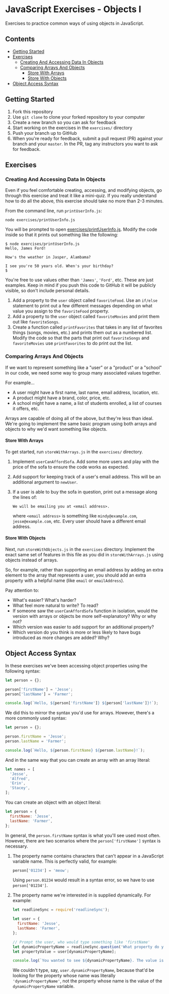# JavaScript Exercises - Objects I

Exercises to practice common ways of using objects in JavaScript.

## Contents <!-- omit in toc -->

- [Getting Started](#getting-started)
- [Exercises](#exercises)
  - [Creating And Accessing Data In Objects](#creating-and-accessing-data-in-objects)
  - [Comparing Arrays And Objects](#comparing-arrays-and-objects)
    - [Store With Arrays](#store-with-arrays)
    - [Store With Objects](#store-with-objects)
- [Object Access Syntax](#object-access-syntax)

## Getting Started

1. Fork this repository
1. Use `git clone` to clone your forked repository to your computer
1. Create a new branch so you can ask for feedback
1. Start working on the exercises in the `exercises/` directory
1. Push your branch up to GitHub
1. When you're ready for feedback, submit a pull request (PR) against your branch and your `master`. In the PR, tag any instructors you want to ask for feedback.

## Exercises

### Creating And Accessing Data In Objects

Even if you feel comfortable creating, accessing, and modifying objects, go through this exercise and treat it like a mini-quiz. If you really understand how to do all the above, this exercise should take no more than 2-3 minutes.

From the command line, run `printUserInfo.js`:

```console
node exercises/printUserInfo.js
```

You will be prompted to open [exercises/printUserInfo.js](exercises/printUserInfo.js). Modify the code inside so that it prints out something like the following:

```console
$ node exercises/printUserInfo.js
Hello, James Ford!

How's the weather in Jasper, Alambama?

I see you're 50 years old. When's your birthday?
$
```

You're free to use values other than `'James'`, `'Ford'`, etc. These are just examples. Keep in mind if you push this code to GitHub it will be publicly visible, so don't include personal details.

1. Add a property to the `user` object called `favoriteFood`. Use an `if/else` statement to print out a few different messages depending on what value you assign to the `favoriteFood` property.
1. Add a property to the `user` object called `favoriteMovies` and print them out like `favoriteSongs`.
1. Create a function called `printFavorites` that takes in any list of favorites things (songs, movies, etc.) and prints them out as a numbered list. Modify the code so that the parts that print out `favoriteSongs` and `favoriteMovies` use `printFavorites` to do print out the list.

### Comparing Arrays And Objects

If we want to represent something like a "user" or a "product" or a "school" in our code, we need some way to group many associated values together.

For example...

- A user might have a first name, last name, email address, location, etc.
- A product might have a brand, color, price, etc.
- A school might have a name, a list of students enrolled, a list of courses it offers, etc.

Arrays are capable of doing all of the above, but they're less than ideal. We're going to implement the same basic program using both arrays and objects to why we'd want something like objects.

#### Store With Arrays

To get started, run `storeWithArrays.js` in the `exercises/` directory.

1. Implement `userCanAffordSofa`. Add some more users and play with the price of the sofa to ensure the code works as expected.
1. Add support for keeping track of a user's email address. This will be an additional argument to `newUser`.
1. If a user is able to buy the sofa in question, print out a message along the lines of:

   ```text
   We will be emailing you at <email address>.
   ```

   where `<email address>` is something like `mindy@example.com`, `jesse@example.com`, etc. Every user should have a different email address.

#### Store With Objects

Next, run `storeWithObjects.js` in the `exercises` directory. Implement the exact same set of features in this file as you did in `storeWithArrays.js` using objects instead of arrays.

So, for example, rather than supporting an email address by adding an extra element to the array that represents a user, you should add an extra property with a helpful name (like `email` or `emailAddress`).

Pay attention to:

- What's easier? What's harder?
- What feel more natural to write? To read?
- If someone saw the `userCanAffordSofa` function in isolation, would the version with arrays or objects be more self-explanatory? Why or why not?
- Which version was easier to add support for an additional property?
- Which version do you think is more or less likely to have bugs introduced as more changes are added? Why?

## Object Access Syntax

In these exercises we've been accessing object properties using the following syntax:

```javascript
let person = {};

person['firstName'] = 'Jesse';
person['lastName'] = 'Farmer';

console.log(`Hello, ${person['firstName']} ${person['lastName']}!`);
```

We did this to mirror the syntax you'd use for arrays. However, there's a more commonly used syntax:

```javascript
let person = {};

person.firstName = 'Jesse';
person.lastName = 'Farmer';

console.log(`Hello, ${person.firstName} ${person.lastName}!`);
```

And in the same way that you can create an array with an array literal:

```javascript
let names = [
  'Jesse',
  'Alfred',
  'Erin',
  'Stacey',
];
```

You can create an object with an object literal:

```javascript
let person = {
  firstName: 'Jesse',
  lastName: 'Farmer',
};
```

In general, the `person.firstName` syntax is what you'll see used most often. However, there are two scenarios where the `person['firstName']` syntax is necessary.

1. The property name contains characters that can't appear in a JavaScript variable name. This is perfectly valid, for example:

   ```javascript
   person['01234'] = 'meow';
   ```

   Using `person.01234` would result in a syntax error, so we have to use `person['01234']`.
2. The property name we're interested in is supplied dynamically. For example:

   ```javascript
   let readlineSync = require('readlineSync');

   let user = {
     firstName: 'Jesse',
     lastName: 'Farmer',
   };

   // Prompt the user, who would type something like 'firstName'
   let dynamicPropertyName = readlineSync.question('What property do you want to see? ');
   let propertyValue = user[dynamicPropertyName];

   console.log(`You wanted to see ${dynamicPropertyName}. The value is ${propertyValue}.`);
   ```

   We couldn't type, say, `user.dynamicPropertyName`, because that'd be looking for the property whose name was literally `'dynamicPropertyName'`, not the property whose name is the value of the `dynamicPropertyName` variable.
